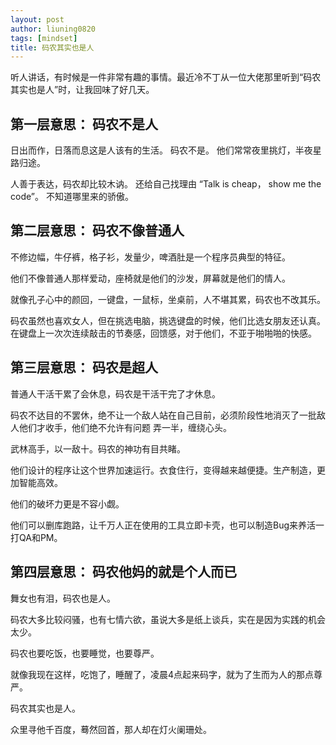 ```yaml
---
layout: post
author: liuning0820
tags: [mindset]
title: 码农其实也是人
---
```



听人讲话，有时候是一件非常有趣的事情。最近冷不丁从一位大佬那里听到“码农其实也是人”时，让我回味了好几天。

## 第一层意思： 码农不是人

日出而作，日落而息这是人该有的生活。 码农不是。
他们常常夜里挑灯，半夜星路归途。

人善于表达，码农却比较木讷。 还给自己找理由 “Talk is cheap， show me the code”。
不知道哪里来的骄傲。

## 第二层意思： 码农不像普通人

不修边幅，牛仔裤，格子衫，发量少，啤酒肚是一个程序员典型的特征。

他们不像普通人那样爱动，座椅就是他们的沙发，屏幕就是他们的情人。

就像孔子心中的颜回，一键盘，一鼠标，坐桌前，人不堪其累，码农也不改其乐。

码农虽然也喜欢女人，但在挑选电脑，挑选键盘的时候，他们比选女朋友还认真。
在键盘上一次次连续敲击的节奏感，回馈感，对于他们，不亚于啪啪啪的快感。

## 第三层意思： 码农是超人

普通人干活干累了会休息，码农是干活干完了才休息。

码农不达目的不罢休，绝不让一个敌人站在自己目前，必须阶段性地消灭了一批敌人他们才收手，他们绝不允许有问题
弄一半，缠绕心头。

武林高手，以一敌十。码农的神功有目共睹。

他们设计的程序让这个世界加速运行。衣食住行，变得越来越便捷。生产制造，更加智能高效。

他们的破坏力更是不容小觑。

他们可以删库跑路，让千万人正在使用的工具立即卡壳，也可以制造Bug来养活一打QA和PM。

## 第四层意思： 码农他妈的就是个人而已

舞女也有泪，码农也是人。

码农大多比较闷骚，也有七情六欲，虽说大多是纸上谈兵，实在是因为实践的机会太少。

码农也要吃饭，也要睡觉，也要尊严。

就像我现在这样，吃饱了，睡醒了，凌晨4点起来码字，就为了生而为人的那点尊严。

码农其实也是人。

众里寻他千百度，蓦然回首，那人却在灯火阑珊处。